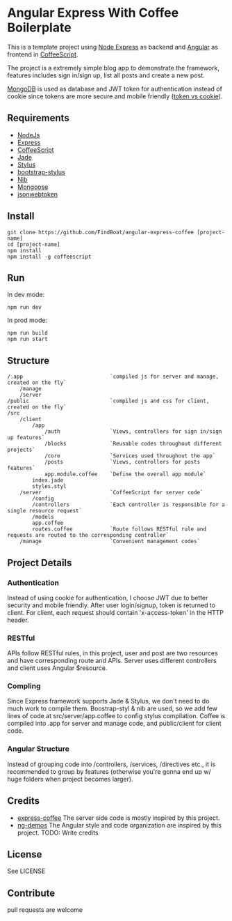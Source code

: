 # Angular Express With Coffee Boilerplate

This is a template project using [Node Express](http://expressjs.com/) as backend and [Angular](https://angularjs.org/) as frontend in [CoffeeScript](http://coffeescript.org).

The project is a extremely simple blog app to demonstrate the framework, features includes sign in/sign up, list all posts and create a new post. 

[MongoDB](http://www.mongodb.org/) is used as database and JWT token for authentication instead of cookie since tokens are more secure and mobile friendly ([token vs cookie](http://www.google.com/search?q=token+vs+cookie)).


## Requirements

* [NodeJs](http://nodejs.org)
* [Express](http://expressjs.com)
* [CoffeeScript](http://coffeescript.org)
* [Jade](http://jade-lang.com/)
* [Stylus](http://learnboost.github.io/stylus/)
* [bootstrap-stylus](https://github.com/Acquisio/bootstrap-stylus)
* [Nib](http://visionmedia.github.io/nib/)
* [Mongoose](https://github.com/LearnBoost/mongoose)
* [jsonwebtoken](https://github.com/auth0/node-jsonwebtoken)

## Install

```
git clone https://github.com/FindBoat/angular-express-coffee [project-name]
cd [project-name]
npm install
npm install -g coffeescript
```

## Run

In dev mode:
```
npm run dev
```

In prod mode:
```
npm run build
npm run start
```

## Structure

```
/.app                            `compiled js for server and manage, created on the fly`
    /manage
    /server
/public                          `compiled js and css for client, created on the fly`
/src
    /client
        /app
            /auth                `Views, controllers for sign in/sign up features`
            /blocks              `Reusable codes throughout different projects`
            /core                `Services used throughout the app`
            /posts               `Views, controllers for posts features`
            app.module.coffee    `Define the overall app module`
        index.jade
        styles.styl
    /server                      `CoffeeScript for server code`
        /config     
        /controllers             `Each controller is responsible for a single resource request`
        /models      
        app.coffee
        routes.coffee            `Route follows RESTful rule and requests are routed to the corresponding controller`
    /manage                      `Convenient management codes`
```

## Project Details

### Authentication

Instead of using cookie for authentication, I choose JWT due to better security and mobile friendly. After user 
login/signup, token is returned to client. For client, each request should contain 'x-access-token' in the HTTP 
header.

### RESTful

APIs follow RESTful rules, in this project, user and post are two resources and have corresponding route and APIs. 
Server uses different controllers and client uses Angular $resource.

### Compling

Since Express framework supports Jade & Stylus, we don't need to do much work to compile them. Boostrap-styl & nib 
are used, so we add few lines of code at src/server/app.coffee to config stylus compilation. Coffee is compiled into 
.app for server and manage code, and public/client for client code.

### Angular Structure

Instead of grouping code into /controllers, /services, /directives etc., it is recommended to group by features 
(otherwise you're gonna end up w/ huge folders when project becomes larger).

## Credits
* [express-coffee](https://github.com/twilson63/express-coffee) The server side code is mostly inspired by this project.
* [ng-demos](https://github.com/johnpapa/ng-demos) The Angular style and code organization are inspired by this project.
TODO: Write credits

## License

See LICENSE

## Contribute

pull requests are welcome


